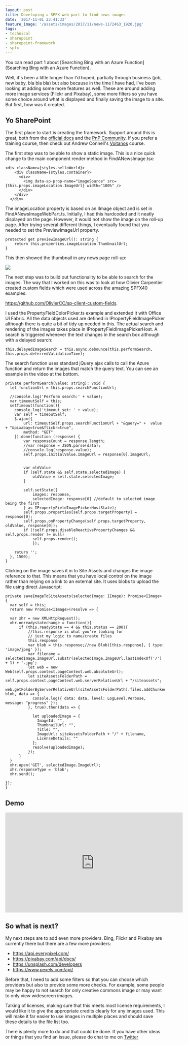 ```yaml
---
layout: post
title: Developing a SPFX web part to find news images
date: '2017-11-01 23:41:33'
feature_image: '/assets/images/2017/11/news-1172463_1920.jpg'
tags:
- technical
- sharepoint
- sharepoint-framework
- spfx
---
```


You can read part 1 about [Searching Bing with an Azure Function](Searching Bing with an Azure Function).

Well, it's been a little longer than I'd hoped, partially through business (job, new baby, bla bla bla) but also because in the time I have had, I've been looking at adding some more features as well. These are around adding more image services (Flickr and Pixabay), some more filters so you have some choice around what is displayed and finally saving the image to a site. But first, how was it created.

## Yo SharePoint

The first place to start is creating the framework. Support around this is great, both from the [official docs](https://docs.microsoft.com/en-us/sharepoint/dev/spfx/sharepoint-framework-overview) and the [PnP Community](https://dev.office.com/pnp). If you prefer a training course, then check out Andrew Connell's [Voitanos](https://www.voitanos.io/) course.

The first step was to be able to show a static image. This is a nice quick change to the main component render method in FindANewsImage.tsx:

    <div className={styles.helloWorld}>
        <div className={styles.container}>
          <div>
            <img data-sp-prop-name="imageSource" src={this.props.imageLocation.ImageUrl} width="100%" />
          </div>
        </div>
      </div>

The imageLocation property is based on an IImage object and is set in FindANewsImageWebPart.ts. Initially, I had this hardcoded and it neatly displayed on the page. However, it would not show the image on the roll-up page. After trying several different things, I eventually found that you needed to set the PreviewImageUrl property. 

    protected get previewImageUrl(): string {
		return this.properties.imageLocation.ThumbnailUrl;
	}

This then showed the thumbnail in any news page roll-up:

![](/assets/images/2017/11/News-rollup.JPG)

The next step was to build out functionality to be able to search for the images. The way that I worked on this was to look at how Olivier Carpentier created custom fields which were used across the amazing SPFX40 examples:

https://github.com/OlivierCC/sp-client-custom-fields.

I used the PropertyFieldColorPicker.ts example and extended it with Office UI Fabric. All the data objects used are defined in IPropertyFieldImagePicker although there is quite a bit of tidy up needed in this. The actual search and rendering of the images takes place in IPropertyFieldImagePickerHost. A search is triggered whenever the text changes in the search box although with a delayed search:

    this.delayedImageSearch = this.async.debounce(this.performSearch, this.props.deferredValidationTime);

The search function uses standard jQuery ajax calls to call the Azure function and return the images that match the query text. You can see an example in the video at the bottom.

    private performSearch(value: string): void {
      let functionUrl = this.props.searchFunctionUrl;
    
      //console.log('Perform search:' + value);
      var timeoutSelf = this;
      setTimeout(function(){
        console.log('timeout set: ' + value);
        var self = timeoutSelf;
        $.ajax({
            url: timeoutSelf.props.searchFunctionUrl + "&query=" +  value + "&pixabay=true&flickr=true",
            method: "GET"
        }).done(function (response) {
            var responseCount = response.length;
            //var response = JSON.parse(data);
            //console.log(response.value);
            self.props.initialValue.ImageUrl = response[0].ImageUrl;


            var oldValue 
            if (self.state && self.state.selectedImage) {
                oldValue = self.state.selectedImage;
            }
            
            self.setState({
                images: response,
                selectedImage: response[0] //default to selected image being the first
            } as IPropertyFieldImagePickerHostState);
            self.props.properties[self.props.targetProperty] = response[0];
            self.props.onPropertyChange(self.props.targetProperty, oldValue, response[0]);
            if (!self.props.disableReactivePropertyChanges && self.props.render != null)
                self.props.render();
                });

        return '';
      }, 1500);
    }

Clicking on the image saves it in to Site Assets and changes the image reference to that. This means that you have local control on the image rather than relying on a link to an external site. It uses blobs to upload the file using direct Javascript:

    private saveImageToSiteAssets(selectedImage: IImage): Promise<IImage> {
      var self = this;
      return new Promise<IImage>(resolve => {

      var xhr = new XMLHttpRequest();
      xhr.onreadystatechange = function(){
          if (this.readyState == 4 && this.status == 200){
              //this.response is what you're looking for
              // just my logic to name/create files
              this.response
              var blob = this.response;//new Blob([this.response], { type: 'image/jpeg' });
              var filename = selectedImage.ImageUrl.substr(selectedImage.ImageUrl.lastIndexOf('/') + 1) + '.jpg';
              let web = new Web(self.props.context.pageContext.web.absoluteUrl);
              let siteAssetsFolderPath = self.props.context.pageContext.web.serverRelativeUrl + "/siteassets";
              web.getFolderByServerRelativeUrl(siteAssetsFolderPath).files.addChunked(filename, blob, data => {
                console.log({ data: data, level: LogLevel.Verbose, message: "progress" });
              }, true).then(data => {
                
                let uploadedImage = {
                  ImageId: "",
                  ThumbnailUrl: "",
                  Title: "",
                  ImageUrl: siteAssetsFolderPath + "/" + filename,
                  LicenseDetails: ""
                }; 
                resolve(uploadedImage);
              });
          }
      }
      xhr.open('GET', selectedImage.ImageUrl);
      xhr.responseType = 'blob';
      xhr.send();  

    });
    }
## Demo

<iframe width="560" height="315" src="https://www.youtube.com/embed/VGUBH4fAa_I" frameborder="0" gesture="media" allowfullscreen></iframe>

## So what is next?

My next steps are to add even more providers. Bing, Flickr and Pixabay are currently there but there are a few more providers:

- https://api.everypixel.com/
- https://pixabay.com/api/docs/
- https://unsplash.com/developers
- https://www.pexels.com/api/

Before that, I need to add some filters so that you can choose which providers but also to provide some more checks. For example, some people may be happy to not search for only creative commons image or may want to only view widescreen images. 

Talking of licenses, making sure that this meets most license requirements, I would like it to give the appropriate credits clearly for any images used. This will make it far easier to use images in multiple places and should save these details to the file list too.

There is plenty more to do and that could be done. If you have other ideas or things that you find an issue, please do chat to me on [Twitter](https://twitter.com/kevmcdonk)